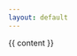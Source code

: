 ```yaml
---
layout: default
---
```

<div class="row">
    <div class="col-sm-12">
        {{ content }}
    </div>
</div>